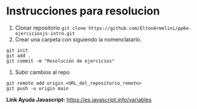 # Instrucciones para resolucion

1. Clonar repositorio
`git clone https://github.com/EltonArmelini/pp6e-ejerciciosjs-intro.git`
1. Crear una carpeta con siguiendo la nomenclatarlo. 
```
git init
git add .
git commit -m "Resolución de ejercicios"
```
1. Subir cambios al repo
```
git remote add origin <URL_del_repositorio_remoto>
git push -u origin main
```

**Link Ayuda Javascript:** https://es.javascript.info/variables

